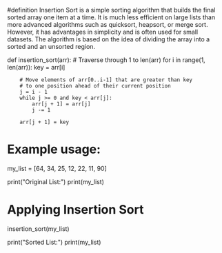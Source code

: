 #definition
Insertion Sort is a simple sorting algorithm that builds the final sorted array one item at a time. It is much less efficient on large lists than more advanced algorithms such as quicksort, heapsort, or merge sort. However, it has advantages in simplicity and is often used for small datasets. The algorithm is based on the idea of dividing the array into a sorted and an unsorted region.

def insertion_sort(arr):
    # Traverse through 1 to len(arr)
    for i in range(1, len(arr)):
        key = arr[i]

        # Move elements of arr[0..i-1] that are greater than key
        # to one position ahead of their current position
        j = i - 1
        while j >= 0 and key < arr[j]:
            arr[j + 1] = arr[j]
            j -= 1

        arr[j + 1] = key

# Example usage:
my_list = [64, 34, 25, 12, 22, 11, 90]

print("Original List:")
print(my_list)

# Applying Insertion Sort
insertion_sort(my_list)

print("Sorted List:")
print(my_list)
